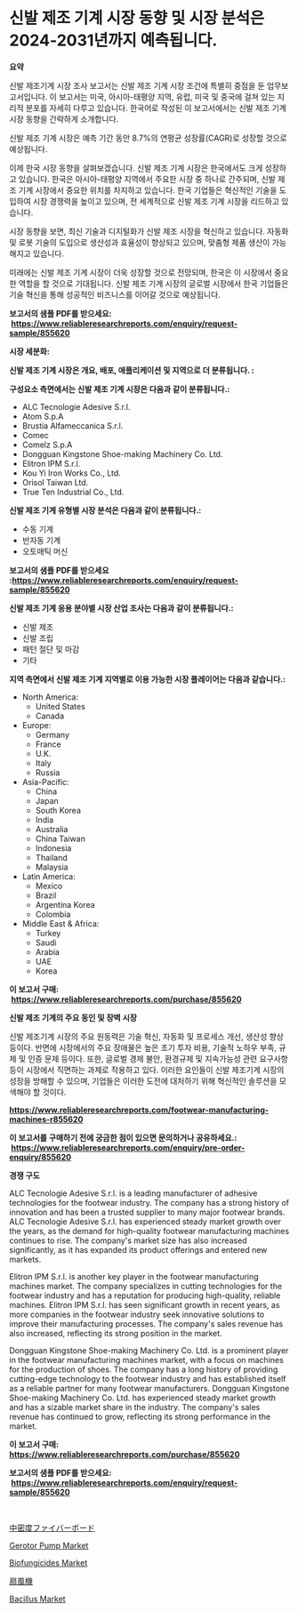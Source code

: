 <p><h1>신발 제조 기계 시장 동향 및 시장 분석은 2024-2031년까지 예측됩니다.</h1></p><p><strong>요약</strong></p>
<p><p>신발 제조기계 시장 조사 보고서는 신발 제조 기계 시장 조건에 특별히 중점을 둔 업무보고서입니다. 이 보고서는 미국, 아시아-태평양 지역, 유럽, 미국 및 중국에 걸쳐 있는 지리적 분포를 자세히 다루고 있습니다. 한국어로 작성된 이 보고서에서는 신발 제조 기계 시장 동향을 간략하게 소개합니다.</p><p> 신발 제조 기계 시장은 예측 기간 동안 8.7%의 연평균 성장률(CAGR)로 성장할 것으로 예상됩니다.</p><p> 이제 한국 시장 동향을 살펴보겠습니다. 신발 제조 기계 시장은 한국에서도 크게 성장하고 있습니다. 한국은 아시아-태평양 지역에서 주요한 시장 중 하나로 간주되며, 신발 제조 기계 시장에서 중요한 위치를 차지하고 있습니다. 한국 기업들은 혁신적인 기술을 도입하여 시장 경쟁력을 높이고 있으며, 전 세계적으로 신발 제조 기계 시장을 리드하고 있습니다.</p><p> 시장 동향을 보면, 최신 기술과 디지털화가 신발 제조 시장을 혁신하고 있습니다. 자동화 및 로봇 기술의 도입으로 생산성과 효율성이 향상되고 있으며, 맞춤형 제품 생산이 가능해지고 있습니다.</p><p> 미래에는 신발 제조 기계 시장이 더욱 성장할 것으로 전망되며, 한국은 이 시장에서 중요한 역할을 할 것으로 기대됩니다. 신발 제조 기계 시장의 글로벌 시장에서 한국 기업들은 기술 혁신을 통해 성공적인 비즈니스를 이어갈 것으로 예상됩니다.</p></p>
<p><strong>보고서의 샘플 PDF를 받으세요: &nbsp;<a href="https://www.reliableresearchreports.com/enquiry/request-sample/855620">https://www.reliableresearchreports.com/enquiry/request-sample/855620</a></strong></p>
<p><strong>시장 세분화:</strong></p>
<p><strong> 신발 제조 기계 시장은 개요, 배포, 애플리케이션 및 지역으로 더 분류됩니다. :</strong></p>
<p><strong>구성요소 측면에서는 신발 제조 기계 시장은 다음과 같이 분류됩니다.:</strong></p>
<p><ul><li>ALC Tecnologie Adesive S.r.l.</li><li>Atom S.p.A</li><li>Brustia Alfameccanica S.r.l.</li><li>Comec</li><li>Comelz S.p.A</li><li>Dongguan Kingstone Shoe-making Machinery Co. Ltd.</li><li>Elitron IPM S.r.l.</li><li>Kou Yi Iron Works Co., Ltd.</li><li>Orisol Taiwan Ltd.</li><li>True Ten Industrial Co., Ltd.</li></ul></p>
<p><strong> 신발 제조 기계 유형별 시장 분석은 다음과 같이 분류됩니다.:</strong></p>
<p><ul><li>수동 기계</li><li>반자동 기계</li><li>오토매틱 머신</li></ul></p>
<p><strong>보고서의 샘플 PDF를 받으세요 :<a href="https://www.reliableresearchreports.com/enquiry/request-sample/855620">https://www.reliableresearchreports.com/enquiry/request-sample/855620</a></strong></p>
<p><strong> 신발 제조 기계 응용 분야별 시장 산업 조사는 다음과 같이 분류됩니다.:</strong></p>
<p><ul><li>신발 제조</li><li>신발 조립</li><li>패턴 절단 및 마감</li><li>기타</li></ul></p>
<p><strong>지역 측면에서 신발 제조 기계 지역별로 이용 가능한 시장 플레이어는 다음과 같습니다.:</strong></p>
<p><ul>
    <li>
        North America:
        <ul>
            <li>United States</li>
            <li>Canada</li>
        </ul>
    </li>
    <li>
        Europe:
        <ul>
            <li>Germany</li>
            <li>France</li>
            <li>U.K.</li>
            <li>Italy</li>
            <li>Russia</li>
        </ul>
    </li>
    <li>
        Asia-Pacific:
        <ul>
            <li>China</li>
            <li>Japan</li>
            <li>South Korea</li>
            <li>India</li>
            <li>Australia</li>
            <li>China Taiwan</li>
            <li>Indonesia</li>
            <li>Thailand</li>
            <li>Malaysia</li>
        </ul>
    </li>
    <li>
        Latin America:
        <ul>
            <li>Mexico</li>
            <li>Brazil</li>
            <li>Argentina Korea</li>
            <li>Colombia</li>
        </ul>
    </li>
    <li>
        Middle East & Africa:
        <ul>
            <li>Turkey</li>
            <li>Saudi</li>
            <li>Arabia</li>
            <li>UAE</li>
            <li>Korea</li>
        </ul>
    </li>
    </ul></p>
<p><strong>이 보고서 구매: &nbsp;<a href="https://www.reliableresearchreports.com/purchase/855620">https://www.reliableresearchreports.com/purchase/855620</a></strong></p>
<p><strong>신발 제조 기계의 주요 동인 및 장벽 시장</strong></p>
<p><p>신발 제조기계 시장의 주요 원동력은 기술 혁신, 자동화 및 프로세스 개선, 생산성 향상 등이다. 반면에 시장에서의 주요 장애물은 높은 초기 투자 비용, 기술적 노하우 부족, 규제 및 인증 문제 등이다. 또한, 글로벌 경제 불안, 환경규제 및 지속가능성 관련 요구사항 등이 시장에서 직면하는 과제로 작용하고 있다. 이러한 요인들이 신발 제조기계 시장의 성장을 방해할 수 있으며, 기업들은 이러한 도전에 대처하기 위해 혁신적인 솔루션을 모색해야 할 것이다.</p></p>
<p><strong><a href="https://www.reliableresearchreports.com/footwear-manufacturing-machines-r855620">https://www.reliableresearchreports.com/footwear-manufacturing-machines-r855620</a></strong></p>
<p><strong>이 보고서를 구매하기 전에 궁금한 점이 있으면 문의하거나 공유하세요.: &nbsp;<a href="https://www.reliableresearchreports.com/enquiry/pre-order-enquiry/855620">https://www.reliableresearchreports.com/enquiry/pre-order-enquiry/855620</a></strong></p>
<p><strong>경쟁 구도</strong></p>
<p><p>ALC Tecnologie Adesive S.r.l. is a leading manufacturer of adhesive technologies for the footwear industry. The company has a strong history of innovation and has been a trusted supplier to many major footwear brands. ALC Tecnologie Adesive S.r.l. has experienced steady market growth over the years, as the demand for high-quality footwear manufacturing machines continues to rise. The company's market size has also increased significantly, as it has expanded its product offerings and entered new markets.</p><p>Elitron IPM S.r.l. is another key player in the footwear manufacturing machines market. The company specializes in cutting technologies for the footwear industry and has a reputation for producing high-quality, reliable machines. Elitron IPM S.r.l. has seen significant growth in recent years, as more companies in the footwear industry seek innovative solutions to improve their manufacturing processes. The company's sales revenue has also increased, reflecting its strong position in the market.</p><p>Dongguan Kingstone Shoe-making Machinery Co. Ltd. is a prominent player in the footwear manufacturing machines market, with a focus on machines for the production of shoes. The company has a long history of providing cutting-edge technology to the footwear industry and has established itself as a reliable partner for many footwear manufacturers. Dongguan Kingstone Shoe-making Machinery Co. Ltd. has experienced steady market growth and has a sizable market share in the industry. The company's sales revenue has continued to grow, reflecting its strong performance in the market.</p></p>
<p><strong>이 보고서 구매: &nbsp; <a href="https://www.reliableresearchreports.com/purchase/855620">https://www.reliableresearchreports.com/purchase/855620</a></strong></p>
<p><strong>보고서의 샘플 PDF를 받으세요: &nbsp;<a href="https://www.reliableresearchreports.com/enquiry/request-sample/855620">https://www.reliableresearchreports.com/enquiry/request-sample/855620</a></strong><strong></strong></p>
<p>&nbsp;</p>
<p><p><a href="https://medium.com/@larrylemkert567/%E4%B8%AD%E5%AF%86%E5%BA%A6%E7%B9%8A%E7%B6%AD%E6%9D%BF%E5%B8%82%E5%A0%B4%E5%B1%95%E6%9C%9B-%E7%94%A3%E6%A5%AD%E6%A6%82%E8%A6%81%E3%81%A8%E4%BA%88%E6%B8%AC-2024%E5%B9%B4%E3%81%8B%E3%82%892031%E5%B9%B4-9ad9654b71e1">中密度ファイバーボード</a></p><p><a href="https://github.com/eeaveuhhh/Market-Research-Report-List-2/blob/main/gerotor-pump-market.md">Gerotor Pump Market</a></p><p><a href="https://issuu.com/reportprime-2/docs/biofungicides-market-size-2030.pptx">Biofungicides Market</a></p><p><a href="https://github.com/qwpelcjko9242629/Market-Research-Report-List-1/blob/main/655633021238.md">扇風機</a></p><p><a href="https://issuu.com/reportprime-2/docs/bacillus-market-size-2030.pptx">Bacillus Market</a></p></p>